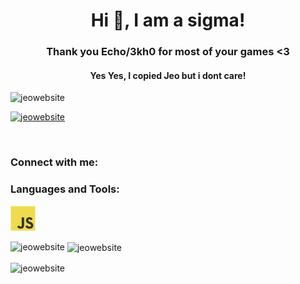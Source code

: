 <h1 align="center">Hi 👋, I am a sigma!</h1>
<h3 align="center">Thank you Echo/3kh0 for most of your games <3</h3>
<h4 align="center">Yes Yes, I copied Jeo but i dont care!</h4>

<p align="left"> <img src="https://komarev.com/ghpvc/?username=jeowebsite&label=Profile%20views&color=0e75b6&style=flat" alt="jeowebsite" /> </p>
                   
<p align="left"> <a href="https://github.com/ryo-ma/github-profile-trophy"><img src="https://github-profile-trophy.vercel.app/?username=jeowebsite" alt="jeowebsite" /></a> </p>

<p align="left"> <a href="https://twitter.com/" target="blank"><img src="https://img.shields.io/twitter/follow/?logo=twitter&style=for-the-badge" alt="" /></a> </p>


<h3 align="left">Connect with me:</h3>
<p align="left">
</p>

<h3 align="left">Languages and Tools:</h3>
<p align="left"> <a href="https://developer.mozilla.org/en-US/docs/Web/JavaScript" target="_blank" rel="noreferrer"> <img src="https://raw.githubusercontent.com/devicons/devicon/master/icons/javascript/javascript-original.svg" alt="javascript" width="40" height="40"/> </a> </p>

<p><img align="left" src="https://github-readme-stats.vercel.app/api/top-langs?username=jeowebsite&show_icons=true&locale=en&layout=compact" alt="jeowebsite" /></p>

<p>&nbsp;<img align="center" src="https://github-readme-stats.vercel.app/api?username=jeowebsite&show_icons=true&locale=en" alt="jeowebsite" /></p>

<p><img align="center" src="https://github-readme-streak-stats.herokuapp.com/?user=jeowebsite&" alt="jeowebsite" /></p>
